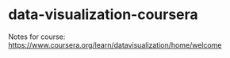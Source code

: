 # data-visualization-coursera
Notes for course: https://www.coursera.org/learn/datavisualization/home/welcome
